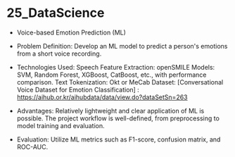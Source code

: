 # 25_DataScience

- Voice-based Emotion Prediction (ML)
- Problem Definition: Develop an ML model to predict a person's emotions from a short voice recording.

- Technologies Used:
  Speech Feature Extraction: openSMILE 
  Models: SVM, Random Forest, XGBoost, CatBoost, etc., with performance comparison.
  Text Tokenization: Okt or MeCab
  Dataset: [Conversational Voice Dataset for Emotion Classification] : https://aihub.or.kr/aihubdata/data/view.do?dataSetSn=263

- Advantages:
  Relatively lightweight and clear application of ML is possible.
  The project workflow is well-defined, from preprocessing to model training and evaluation.

- Evaluation:
  Utilize ML metrics such as F1-score, confusion matrix, and ROC-AUC.
